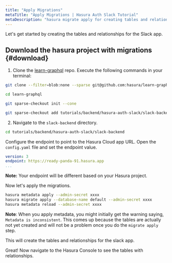 ```yaml
---
title: "Apply Migrations"
metaTitle: "Apply Migrations | Hasura Auth Slack Tutorial"
metaDescription: "hasura migrate apply for creating tables and relationships"
---
```


Let's get started by creating the tables and relationships for the Slack app.

## Download the hasura project with migrations {#download}

1. Clone the [learn-graphql](https://github.com/hasura/learn-graphql) repo. Execute the following commands in your terminal:

```bash
git clone --filter=blob:none --sparse git@github.com:hasura/learn-graphql.git

cd learn-graphql

git sparse-checkout init --cone

git sparse-checkout add tutorials/backend/hasura-auth-slack/slack-backend
```

2. Navigate to the `slack-backend` directory.

```bash
cd tutorials/backend/hasura-auth-slack/slack-backend
```

Configure the endpoint to point to the Hasura Cloud app URL. Open the `config.yaml` file and set the endpoint value.

```yaml
version: 3
endpoint: https://ready-panda-91.hasura.app
...
```

**Note:** Your endpoint will be different based on your Hasura project.

Now let's apply the migrations.

```bash
hasura metadata apply --admin-secret xxxx
hasura migrate apply --database-name default --admin-secret xxxx
hasura metadata reload --admin-secret xxxx
```

**Note**: When you apply metadata, you might initially get the warning saying, `Metadata is inconsistent`. This comes up because the tables are actually not yet created and will not be a problem once you do the `migrate apply` step.

This will create the tables and relationships for the slack app.

Great! Now navigate to the Hasura Console to see the tables with relationships.
